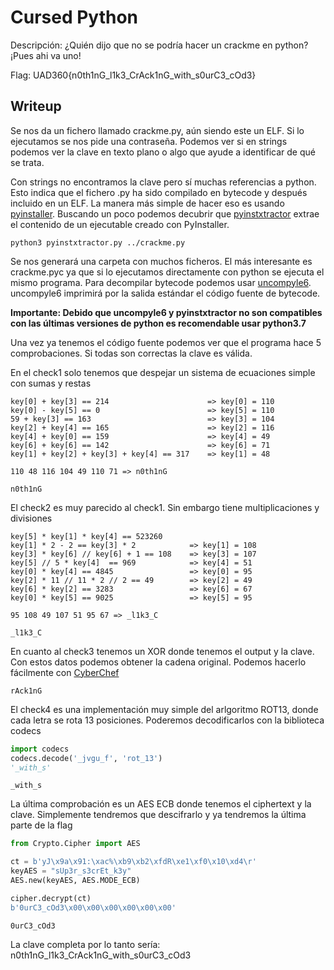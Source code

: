 # Cursed Python

Descripción: ¿Quién dijo que no se podría hacer un crackme en python? ¡Pues ahi va uno!

Flag: UAD360{n0th1nG_l1k3_CrAck1nG_with_s0urC3_cOd3}

## Writeup

Se nos da un fichero llamado crackme.py, aún siendo este un ELF. Si lo ejecutamos se nos pide una contraseña. Podemos ver si en strings podemos ver la clave en texto plano o algo que ayude a identificar de qué se trata.

Con strings no encontramos la clave pero sí muchas referencias a python. Esto indica que el fichero .py ha sido compilado en bytecode y después incluido en un ELF.
La manera más simple de hacer eso es usando [pyinstaller](https://pyinstaller.readthedocs.io/en/stable/). Buscando un poco podemos decubrir que [pyinstxtractor](https://github.com/extremecoders-re/pyinstxtractor) extrae el contenido de un ejecutable creado con PyInstaller.

```
python3 pyinstxtractor.py ../crackme.py
```

Se nos generará una carpeta con muchos ficheros. El más interesante es crackme.pyc ya que si lo ejecutamos directamente con python se ejecuta el mismo programa. Para decompilar bytecode podemos usar [uncompyle6](https://pypi.org/project/uncompyle6/). uncompyle6 imprimirá por la salida estándar el código fuente de bytecode.

**Importante: Debido que uncompyle6 y pyinstxtractor no son compatibles con las últimas versiones de python es recomendable usar python3.7**

Una vez ya tenemos el código fuente podemos ver que el programa hace 5 comprobaciones. Si todas son correctas la clave es válida.

En el check1 solo tenemos que despejar un sistema de ecuaciones simple con sumas y restas
```
key[0] + key[3] == 214                      => key[0] = 110
key[0] - key[5] == 0                        => key[5] = 110
59 + key[3] == 163                          => key[3] = 104
key[2] + key[4] == 165                      => key[2] = 116
key[4] + key[0] == 159                      => key[4] = 49
key[6] + key[6] == 142                      => key[6] = 71
key[1] + key[2] + key[3] + key[4] == 317    => key[1] = 48

110 48 116 104 49 110 71 => n0th1nG
```
`n0th1nG`


El check2 es muy parecido al check1. Sin embargo tiene multiplicaciones y divisiones
```
key[5] * key[1] * key[4] == 523260
key[1] * 2 - 2 == key[3] * 2            => key[1] = 108
key[3] * key[6] // key[6] + 1 == 108    => key[3] = 107
key[5] // 5 * key[4]  == 969            => key[4] = 51
key[0] * key[4] == 4845                 => key[0] = 95
key[2] * 11 // 11 * 2 // 2 == 49        => key[2] = 49
key[6] * key[2] == 3283                 => key[6] = 67
key[0] * key[5] == 9025                 => key[5] = 95

95 108 49 107 51 95 67 => _l1k3_C
```
`_l1k3_C`

En cuanto al check3 tenemos un XOR donde tenemos el output y la clave. Con estos datos podemos obtener la cadena original.
Podemos hacerlo fácilmente con [CyberChef](https://gchq.github.io/CyberChef/#recipe=From_Hex('Auto')XOR(%7B'option':'Hex','string':'4f%202b%2072%209b%201f%20aa%2071'%7D,'Standard',false)&input=M2QgNmEgMTEgZjAgMmUgYzQgMzY)

`rAck1nG`

El check4 es una implementación muy simple del arlgoritmo ROT13, donde cada letra se rota 13 posiciones. Poderemos decodificarlos con la biblioteca codecs
```python
import codecs
codecs.decode('_jvgu_f', 'rot_13')
'_with_s'
```
`_with_s`

La última comprobación es un AES ECB donde tenemos el ciphertext y la clave. Simplemente tendremos que descifrarlo y ya tendremos la última parte de la flag
```python
from Crypto.Cipher import AES

ct = b'yJ\x9a\x91:\xac%\xb9\xb2\xfdR\xe1\xf0\x10\xd4\r'
keyAES = "sUp3r_s3crEt_k3y"
AES.new(keyAES, AES.MODE_ECB)

cipher.decrypt(ct)
b'0urC3_cOd3\x00\x00\x00\x00\x00\x00'
```
`0urC3_cOd3`

La clave completa por lo tanto sería: n0th1nG_l1k3_CrAck1nG_with_s0urC3_cOd3
